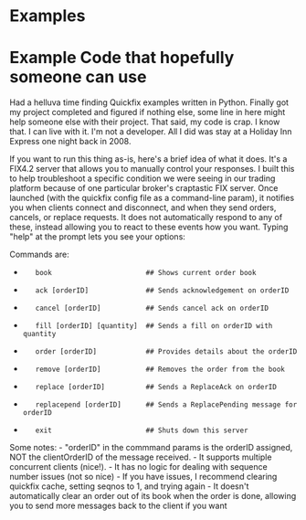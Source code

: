 # Examples
Example Code that hopefully someone can use
===========================================

Had a helluva time finding Quickfix examples written in Python.  Finally got my project completed and figured if nothing else, some line in here might help someone else with their project.  That said, my code is crap.  I know that.  I can live with it.  I'm not a developer. All I did was stay at a Holiday Inn Express one night back in 2008.

If you want to run this thing as-is, here's a brief idea of what it does.  It's a FIX4.2 server that allows you to manually control your responses.  I built this to help troubleshoot a specific condition we were seeing in our trading platform because of one particular broker's craptastic FIX server.  Once launched (with the quickfix config file as a command-line param), it notifies you when clients connect and disconnect, and when they send orders, cancels, or replace requests.  It does not automatically respond to any of these, instead allowing you to react to these events how you want.  Typing "help" at the prompt lets you see your options:

Commands are:
-        book                       ## Shows current order book
-        ack [orderID]              ## Sends acknowledgement on orderID
-        cancel [orderID]           ## Sends cancel ack on orderID
-        fill [orderID] [quantity]  ## Sends a fill on orderID with quantity
-        order [orderID]            ## Provides details about the orderID
-        remove [orderID]           ## Removes the order from the book
-        replace [orderID]          ## Sends a ReplaceAck on orderID
-        replacepend [orderID]      ## Sends a ReplacePending message for orderID
-        exit                       ## Shuts down this server

Some notes:
    - "orderID" in the commmand params is the orderID assigned, NOT the clientOrderID of the message received.
    - It supports multiple concurrent clients (nice!).
    - It has no logic for dealing with sequence number issues (not so nice)
    - If you have issues, I recommend clearing quickfix cache, setting seqnos to 1, and trying again
    - It doesn't automatically clear an order out of its book when the order is done, allowing you to send more messages back to the client if you want
